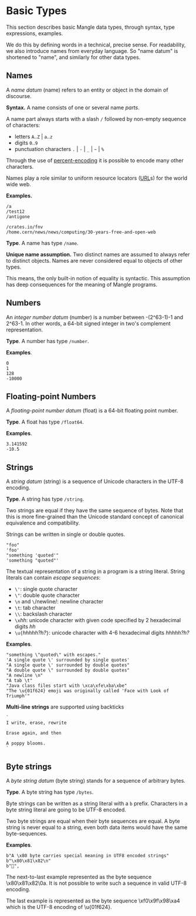 # Basic Types

This section describes basic Mangle data types, through syntax,
type expressions, examples.

We do this by defining words in a technical, precise sense. For readability,
we also introduce names from everyday language. So "name datum" is
shortened to "name", and similarly for other data types.

## Names

A *name datum* (name) refers to an entity or object in the domain of
discourse.

**Syntax.** A name consists of one or several name *parts*.

A name part always starts with a slash `/` followed by non-empty
sequence of characters:
 * letters `A`..`Z` | `a`..`z`
 * digits `0`..`9`
 * punctuation characters `.` | `-` | `_` | `~` | `%`

Through the use of [percent-encoding](https://en.wikipedia.org/wiki/Percent-encoding)
it is possible to encode many other characters.

Names play a role similar to uniform resource locators
([URL](https://en.wikipedia.org/wiki/URL)s) for the world wide web.

**Examples.**

```
/a
/test12
/antigone

/crates.io/fnv
/home.cern/news/news/computing/30-years-free-and-open-web
```

**Type**. A name has type `/name`.

**Unique name assumption.** Two distinct names are assumed to always refer to
distinct objects. Names are never considered equal to objects of other types.

This means, the only built-in notion of equality is syntactic.
This assumption has deep consequences for the meaning of Mangle programs.

## Numbers

An *integer number datum* (number) is a number between
-(2^63-1)-1 and 2^63-1. In other words, a 64-bit signed integer in
two's complement representation.

**Type**. A number has type `/number`.

**Examples**.

```
0
1
128
-10000
```

## Floating-point Numbers

A *floating-point number datum* (float) is a 64-bit floating point number.

**Type**. A float has type `/float64`.

**Examples**.

```
3.141592
-10.5
```

## Strings

A *string datum* (string) is a sequence of Unicode characters
in the UTF-8 encoding.

**Type**. A string has type `/string`.

Two strings are equal if they have the same sequence of bytes. Note that
this is more fine-grained than the Unicode standard concept of canonical
equivalence and compatibility.

Strings can be written in single or double quotes.

```
"foo"
'foo'
"something 'quoted'"
'something "quoted"'
```

The textual representation of a string in a program is a string literal.
String literals can contain *escape sequences*:

* `\'`: single quote character
* `\"`: double quote character
* `\n` and `\`/newline/: newline character
* `\t`: tab character
* `\\`: backslash character
* `\x`*hh*: unicode character with given code specified by 2 hexadecimal digits *hh*
* `\u{`*hhhhh?h?*`}`: unicode character with 4-6 hexadecimal digits *hhhhh?h?*

**Examples**.
```
"something \"quoted\" with escapes."
'A single quote \' surrounded by single quotes'
"A single quote \' surrounded by double quotes"
"A double quote \" surrounded by double quotes"
"A newline \n"
"A tab \t"
"Java class files start with \xca\xfe\xba\xbe"
"The \u{01f624} emoji was originally called 'Face with Look of Triumph'"
```

**Multi-line strings** are supported using backticks

```
`
I write, erase, rewrite

Erase again, and then

A poppy blooms.
`
```

## Byte strings

A *byte string datum* (byte string) stands for a sequence of arbitrary bytes.

**Type**. A byte string has type `/bytes`.

Byte strings can be written as a string literal with a `b` prefix.
Characters in a byte string literal are going to be UTF-8 encoded.

Two byte strings are equal when their byte sequences are equal. A
byte string is never equal to a string, even both data items would
have the same byte-sequences.

**Examples**.
```
b"A \x80 byte carries special meaning in UTF8 encoded strings"
b"\x80\x81\x82\n"
b"😤",
```

The next-to-last example represented as the byte sequence \x80\x81\x82\0a.
It is not possible to write such a sequence in valid UTF-8 encoding.

The last example is represented as the byte sequence \xf0\x9f\x98\xa4 which
is the UTF-8 encoding of \u{01f624}.


